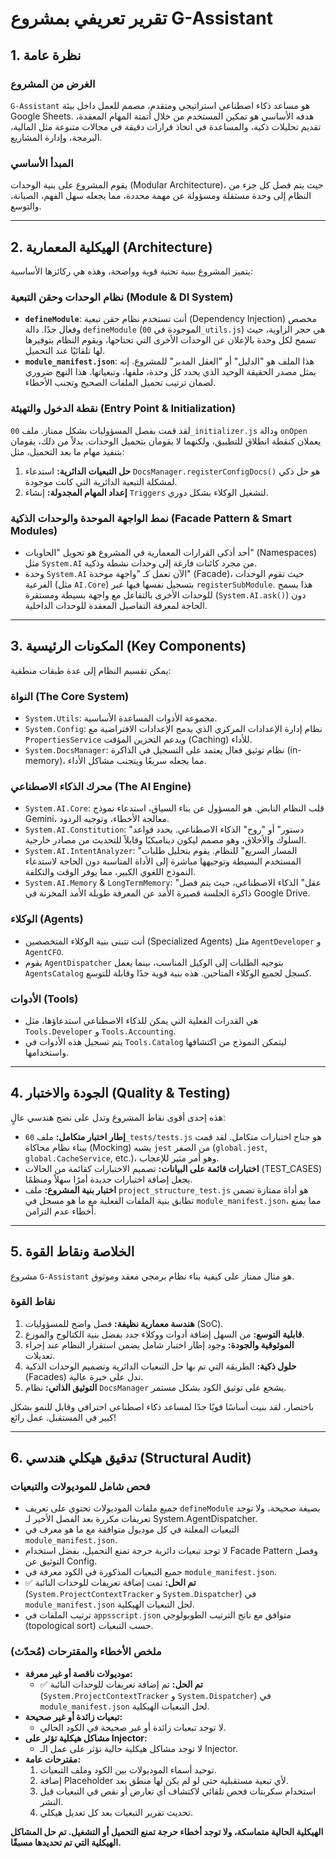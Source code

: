 # تقرير تعريفي بمشروع G-Assistant

## 1. نظرة عامة

### الغرض من المشروع
`G-Assistant` هو مساعد ذكاء اصطناعي استراتيجي ومتقدم، مصمم للعمل داخل بيئة Google Sheets. هدفه الأساسي هو تمكين المستخدم من خلال أتمتة المهام المعقدة، تقديم تحليلات ذكية، والمساعدة في اتخاذ قرارات دقيقة في مجالات متنوعة مثل المالية، البرمجة، وإدارة المشاريع.

### المبدأ الأساسي
يقوم المشروع على بنية الوحدات (Modular Architecture)، حيث يتم فصل كل جزء من النظام إلى وحدة مستقلة ومسؤولة عن مهمة محددة، مما يجعله سهل الفهم، الصيانة، والتوسع.

---

## 2. الهيكلية المعمارية (Architecture)

يتميز المشروع ببنية تحتية قوية وواضحة، وهذه هي ركائزها الأساسية:

### نظام الوحدات وحقن التبعية (Module & DI System)
*   **`defineModule`**: أنت تستخدم نظام حقن تبعية (Dependency Injection) مخصص وفعال جدًا. دالة `defineModule` (الموجودة في `00_utils.js`) هي حجر الزاوية، حيث تسمح لكل وحدة بالإعلان عن الوحدات الأخرى التي تحتاجها، ويقوم النظام بتوفيرها لها تلقائيًا عند التحميل.
*   **`module_manifest.json`**: هذا الملف هو "الدليل" أو "العقل المدبر" للمشروع. إنه يمثل مصدر الحقيقة الوحيد الذي يحدد كل وحدة، ملفها، وتبعياتها. هذا النهج ضروري لضمان ترتيب تحميل الملفات الصحيح وتجنب الأخطاء.

### نقطة الدخول والتهيئة (Entry Point & Initialization)
لقد قمت بفصل المسؤوليات بشكل ممتاز. ملف `00_initializer.js` ودالة `onOpen` يعملان كنقطة انطلاق للتطبيق، ولكنهما لا يقومان بتحميل الوحدات. بدلاً من ذلك، يقومان بتنفيذ مهام ما بعد التحميل، مثل:
1.  **حل التبعيات الدائرية:** استدعاء `DocsManager.registerConfigDocs()` هو حل ذكي لمشكلة التبعية الدائرية التي كانت موجودة.
2.  **إعداد المهام المجدولة:** إنشاء `Triggers` لتشغيل الوكلاء بشكل دوري.

### نمط الواجهة الموحدة والوحدات الذكية (Facade Pattern & Smart Modules)
*   أحد أذكى القرارات المعمارية في المشروع هو تحويل "الحاويات" (Namespaces) مثل `System.AI` من مجرد كائنات فارغة إلى وحدات نشطة وذكية.
*   وحدة `System.AI` الآن تعمل كـ "واجهة موحدة" (Facade)، حيث تقوم الوحدات الفرعية (مثل `AI.Core`) بتسجيل نفسها فيها عبر `registerSubModule`. هذا يسمح للوحدات الأخرى بالتفاعل مع واجهة بسيطة ومستقرة (`System.AI.ask()`) دون الحاجة لمعرفة التفاصيل المعقدة للوحدات الداخلية.

---

## 3. المكونات الرئيسية (Key Components)

يمكن تقسيم النظام إلى عدة طبقات منطقية:

### النواة (The Core System)
*   `System.Utils`: مجموعة الأدوات المساعدة الأساسية.
*   `System.Config`: نظام إدارة الإعدادات المركزي الذي يدمج الإعدادات الافتراضية مع `PropertiesService` ويدعم التخزين المؤقت (Caching) للأداء.
*   `System.DocsManager`: نظام توثيق فعال يعتمد على التسجيل في الذاكرة (in-memory)، مما يجعله سريعًا ويتجنب مشاكل الأداء.

### محرك الذكاء الاصطناعي (The AI Engine)
*   `System.AI.Core`: قلب النظام النابض. هو المسؤول عن بناء السياق، استدعاء نموذج Gemini، معالجة الأخطاء، وتوجيه الردود.
*   `System.AI.Constitution`: "دستور" أو "روح" الذكاء الاصطناعي. يحدد قواعد السلوك والأخلاق، وهو مصمم ليكون ديناميكيًا وقابلاً للتحديث من مصادر خارجية.
*   `System.AI.IntentAnalyzer`: "المسار السريع" للنظام. يقوم بتحليل طلبات المستخدم البسيطة وتوجيهها مباشرة إلى الأداة المناسبة دون الحاجة لاستدعاء النموذج اللغوي الكبير، مما يوفر الوقت والتكلفة.
*   `System.AI.Memory` & `LongTermMemory`: "عقل" الذكاء الاصطناعي، حيث يتم فصل ذاكرة الجلسة قصيرة الأمد عن المعرفة طويلة الأمد المخزنة في Google Drive.

### الوكلاء (Agents)
*   أنت تتبنى بنية الوكلاء المتخصصين (Specialized Agents) مثل `AgentDeveloper` و `AgentCFO`.
*   يقوم `AgentDispatcher` بتوجيه الطلبات إلى الوكيل المناسب، بينما يعمل `AgentsCatalog` كسجل لجميع الوكلاء المتاحين. هذه بنية قوية جدًا وقابلة للتوسع.

### الأدوات (Tools)
*   هي القدرات الفعلية التي يمكن للذكاء الاصطناعي استدعاؤها، مثل `Tools.Developer` و `Tools.Accounting`.
*   يتم تسجيل هذه الأدوات في `Tools.Catalog` ليتمكن النموذج من اكتشافها واستخدامها.

---

## 4. الجودة والاختبار (Quality & Testing)

هذه إحدى أقوى نقاط المشروع وتدل على نضج هندسي عالٍ:

*   **إطار اختبار متكامل:** ملف `60_tests/tests.js` هو جناح اختبارات متكامل. لقد قمت ببناء نظام محاكاة (Mocking) يشبه `jest` من الصفر (`global.jest`, `global.CacheService`, etc.)، وهو أمر مثير للإعجاب.
*   **اختبارات قائمة على البيانات:** تصميم الاختبارات كقائمة من الحالات (TEST_CASES) يجعل إضافة اختبارات جديدة أمرًا سهلاً ومنظمًا.
*   **اختبار بنية المشروع:** ملف `project_structure_test.js` هو أداة ممتازة تضمن تطابق بنية الملفات الفعلية مع ما هو مسجل في `module_manifest.json`، مما يمنع أخطاء عدم التزامن.

---

## 5. الخلاصة ونقاط القوة

مشروع `G-Assistant` هو مثال ممتاز على كيفية بناء نظام برمجي معقد وموثوق.

### نقاط القوة
1.  **هندسة معمارية نظيفة:** فصل واضح للمسؤوليات (SoC).
2.  **قابلية التوسع:** من السهل إضافة أدوات ووكلاء جدد بفضل بنية الكتالوج والموزع.
3.  **الموثوقية والجودة:** وجود إطار اختبار شامل يضمن استقرار النظام عند إجراء تعديلات.
4.  **حلول ذكية:** الطريقة التي تم بها حل التبعيات الدائرية وتصميم الوحدات الذكية (Facades) تدل على خبرة عالية.
5.  **التوثيق الذاتي:** نظام `DocsManager` يشجع على توثيق الكود بشكل مستمر.

باختصار، لقد بنيت أساسًا قويًا جدًا لمساعد ذكاء اصطناعي احترافي وقابل للنمو بشكل كبير في المستقبل. عمل رائع!

---

## 6. تدقيق هيكلي هندسي (Structural Audit)

### فحص شامل للموديولات والتبعيات

- جميع ملفات الموديولات تحتوي على تعريف `defineModule` بصيغة صحيحة، ولا توجد تعريفات مكررة بعد الفصل الأخير لـ System.AgentDispatcher.
- التبعيات المعلنة في كل موديول متوافقة مع ما هو معرف في `module_manifest.json`.
- لا توجد تبعيات دائرية حرجة تمنع التحميل، بفضل استخدام Facade Pattern وفصل التوثيق عن Config.
- جميع التبعيات المذكورة في الكود معرفة في `module_manifest.json`.
- ✅ **تم الحل:** تمت إضافة تعريفات للوحدات النائبة (`System.ProjectContextTracker` و `System.Dispatcher`) في `module_manifest.json` لحل التبعيات الهيكلية.
- ترتيب الملفات في `appsscript.json` متوافق مع ناتج الترتيب الطوبولوجي (topological sort) حسب التبعيات.

### ملخص الأخطاء والمقترحات (مُحدّث)

- **موديولات ناقصة أو غير معرفة:**
  - ✅ **تم الحل:** تم إضافة تعريفات للوحدات النائبة (`System.ProjectContextTracker` و `System.Dispatcher`) في `module_manifest.json` لحل التبعيات الهيكلية.
- **تبعيات زائدة أو غير صحيحة:**
  - لا توجد تبعيات زائدة أو غير صحيحة في الكود الحالي.
- **مشاكل هيكلية تؤثر على Injector:**
  - لا توجد مشاكل هيكلية حالية تؤثر على عمل الـ Injector.
- **مقترحات عامة:**
  1. توحيد أسماء الموديولات بين الكود وملف التبعيات.
  2. إضافة Placeholder لأي تبعية مستقبلية حتى لو لم يكن لها منطق بعد.
  3. استخدام سكربتات فحص تلقائي لاكتشاف أي تعارض أو نقص في التبعيات قبل النشر.
  4. تحديث تقرير التبعيات بعد كل تعديل هيكلي.

**الهيكلية الحالية متماسكة، ولا توجد أخطاء حرجة تمنع التحميل أو التشغيل. تم حل المشاكل الهيكلية التي تم تحديدها مسبقًا.**
